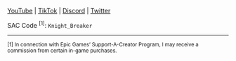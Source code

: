 [YouTube](https://youtube.com/channel/UCGv58VE4OHdld0N-scm0a9w/channels) |
[TikTok](https://tiktok.com/@knight_breaker) |
[Discord](https://discord.gg/efKCrwVc9X) |
[Twitter](https://twitter.com/_Knight_Breaker)
 
SAC Code <sup>[1]</sup>: `Knight_Breaker`

---
 
<sub>[1] In connection with Epic Games’ Support-A-Creator Program, I may receive a commission from certain in-game purchases.</sub>


<!---
KnightBreaker/KnightBreaker is a ✨ special ✨ repository because its `README.md` (this file) appears on your GitHub profile.
You can click the Preview link to take a look at your changes.
--->
